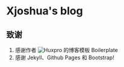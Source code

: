 # Xjoshua's blog 

## 致谢

1. 感谢作者 ![Huxpro](https://github.com/Huxpro/huxpro.github.io) 的博客模板 Boilerplate
2. 感谢 Jekyll、Github Pages 和 Bootstrap!



